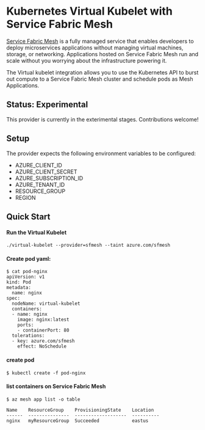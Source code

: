 # Kubernetes Virtual Kubelet with Service Fabric Mesh

[Service Fabric Mesh](https://docs.microsoft.com/en-us/azure/service-fabric-mesh/service-fabric-mesh-overview) is a fully managed service that enables developers to deploy microservices applications without managing virtual machines, storage, or networking. Applications hosted on Service Fabric Mesh run and scale without you worrying about the infrastructure powering it.

The Virtual kubelet integration allows you to use the Kubernetes API to burst out compute to a Service Fabric Mesh cluster and schedule pods as Mesh Applications.

## Status: Experimental

This provider is currently in the exterimental stages. Contributions welcome!

## Setup

The provider expects the following environment variables to be configured:

- AZURE_CLIENT_ID
- AZURE_CLIENT_SECRET
- AZURE_SUBSCRIPTION_ID
- AZURE_TENANT_ID
- RESOURCE_GROUP
- REGION

## Quick Start

#### Run the Virtual Kubelet

```
./virtual-kubelet --provider=sfmesh --taint azure.com/sfmesh
```

#### Create pod yaml:

```
$ cat pod-nginx
apiVersion: v1
kind: Pod
metadata:
  name: nginx
spec:
  nodeName: virtual-kubelet
  containers:
  - name: nginx
    image: nginx:latest
    ports:
    - containerPort: 80
  tolerations:
  - key: azure.com/sfmesh
    effect: NoSchedule
```

#### create pod

```
$ kubectl create -f pod-nginx
```

#### list containers on Service Fabric Mesh

```
$ az mesh app list -o table

Name    ResourceGroup    ProvisioningState    Location
------  ---------------  -------------------  ----------
nginx   myResourceGroup  Succeeded            eastus
```
